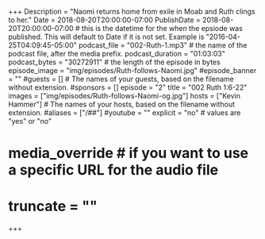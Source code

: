 +++
Description = "Naomi returns home from exile in Moab and Ruth clings to her."
Date = 2018-08-20T20:00:00-07:00
PublishDate = 2018-08-20T20:00:00-07:00 # this is the datetime for the when the epsiode was published. This will default to Date if it is not set. Example is "2016-04-25T04:09:45-05:00"
podcast_file = "002-Ruth-1.mp3" # the name of the podcast file, after the media prefix.
podcast_duration = "01:03:03"
podcast_bytes = "30272911" # the length of the episode in bytes
episode_image = "img/episodes/Ruth-follows-Naomi.jpg"
#episode_banner = ""
#guests = [] # The names of your guests, based on the filename without extension.
#sponsors = []
episode = "2"
title = "002 Ruth 1:6-22"
images = ["img/episodes/Ruth-follows-Naomi-og.jpg"]
hosts = ["Kevin Hammer"] # The names of your hosts, based on the filename without extension.
#aliases = ["/##"]
#youtube = ""
explicit = "no" # values are "yes" or "no"
# media_override # if you want to use a specific URL for the audio file
# truncate = ""
+++
